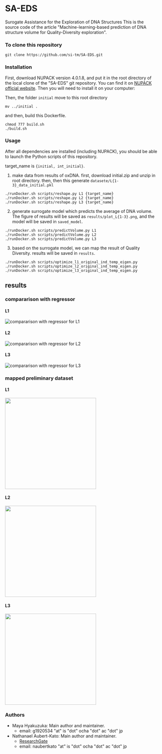 # SA-EDS
Surogate Assistance for the Exploration of DNA Structures
This is the source code of the article "Machine-learning-based prediction of DNA structure volume for Quality-Diversity exploration".

### To clone this repository
```
git clone https://github.com/si-tm/SA-EDS.git
```
### Installation
First, download NUPACK version 4.0.1.8, and put it in the root directory of the local clone of the "SA-EDS" git repository. You can find it on [NUPACK official website](https://www.nupack.org/). Then you will need to install it on your computer:
<!-- ```
tar xvf nupack-4.0.1.8.tar.gz
cd nupack-4.0.1.8
``` -->
Then, the folder `initial` move to this root directory
```
mv ../initial .
```
and then, build this Dockerfile.
<!-- ```
cd oxDNA
mkdir build && cd build
cmake .. && make -j 20
cmake .. && make -j4
``` -->
```
chmod 777 build.sh
./build.sh
```

### Usage

After all dependencies are installed (including NUPACK), you should be able to launch the Python scripts of this repository.

target_name is `{initial, int_initial}`.

1. make data from results of oxDNA. 
first, download initial.zip and unzip in root directory.
then, 
then this generate `datasete/L{1-3}_data_initial.pkl`
```
./runDocker.sh scripts/reshape.py L1 {target_name}
./runDocker.sh scripts/reshape.py L2 {target_name}
./runDocker.sh scripts/reshape.py L3 {target_name}
```

2. generate surrogate model which predicts the average of DNA volume.
The figure of results will be saved as `results/plot_L{1-3}.png`, and the model will be saved in `saved_model`.
```
./runDocker.sh scripts/predictVolume.py L1
./runDocker.sh scripts/predictVolume.py L2
./runDocker.sh scripts/predictVolume.py L3
```

3. based on the surrogate model, we can map the result of Quality Diversity.
results will be saved in `results`.
```
./runDocker.sh scripts/optimize_l1_original_ind_temp_eigen.py 
./runDocker.sh scripts/optimize_l2_original_ind_temp_eigen.py 
./runDocker.sh scripts/optimize_l3_original_ind_temp_eigen.py 
```

## results
### compararison with regressor
#### L1
![compararison with regressor for L1](fig/regressor_scores_L1.png)  
#### L2
![compararison with regressor for L2](fig/regressor_scores_L2.png)  
#### L3
![compararison with regressor for L3](fig/regressor_scores_L3.png)  

### mapped preliminary dataset
#### L1
<img src="fig/performancesGrid_L1.png" width="300">

#### L2
<img src="fig/performancesGrid_L2.png" width="300">

#### L3
<img src="fig/performancesGrid_L3.png" width="300">


### Authors
- Maya Hyakuzuka: Main author and maintainer.
    - email: g1920534 "at" is "dot" ocha "dot" ac "dot" jp
- Nathanael Aubert-Kato: Main author and maintainer.
    - [ResearchGate](https://www.researchgate.net/profile/Nathanael-Aubert-Kato)
    - email: naubertkato "at" is "dot" ocha "dot" ac "dot" jp

